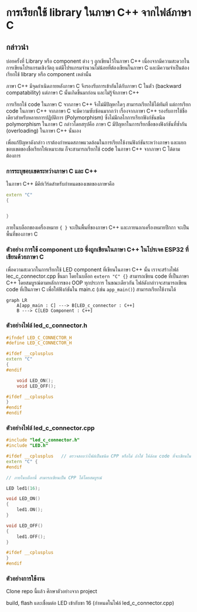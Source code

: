 #  การเรียกใช้ library ในภาษา C++ จากไฟล์ภาษา C

## กล่าวนำ
บ่อยครั้งที่ Library หรือ component ต่าง ๆ ถูกเขียนไว้ในภาษา C++ เนื่องจากมีความสะดวกในการเขียนโปรแกรมเชิงวัตถุ แต่มีโปรแกรมจำนวนไม่น้อยที่ต้องเขียนในภาษา C และมีความจำเป็นต้องเรียกใช้ library หรือ component เหล่านั้น

ภาษา C++ มีจุดกำเนิดภายหลังภาษา C จึงรองรับการเข้ากันได้กับภาษา C ในตัว (backward compatability) แต่ภาษา C นั้นเกิดขึ้นมาก่อน และไม่รู้จักภาษา C++

การเรียกใช้ code ในภาษา C จากภาษา C++ จึงไม่มีปัญหาใดๆ สามารถเรียกใช้ได้ทันที แต่การเรียก code ในภาษา C++ จากภาษา C จะมีความซับซ้อนมากกว่า เรื่องจากภาษา  C++ รองรับการใช้ชื่อเดียวสำหรับหลายการปฎิบัติการ (Polymorphism) ซึ่งไม่มีกลไกการเรียกฟังก์ชันชนิด polymorphism ในภาษา C กล่าวโดยสรุปคือ ภาษา C มีปัญหาในการเรียกชื่อของฟังก์ชันที่ซ้ำกัน (overloading) ในภาษา C++ นั่นเอง

เพื่อแก้ปัญหาดังกล่าว เราต้องกำหนดสภาพแวดล้อมในการเรียกใช้งานฟังก์ชันระหว่างภาษา และแยกขอบเขตของชื่อเรียกให้เหมาะสม ก็จะสามารถเรียกใช้ code ในภาษา C++ จากภาษา C ได้ตามต้องการ

### การระบุขอบเขตระหว่างภาษา C และ C++

ในภาษา C++ มีคีย์เวิร์ดสำหรับกำหนดของเขตของภาษาคือ 

```cpp
extern "C" 
{


}
```

ภายในบล็อกของเครื่องหมาย `{ }` จะเป็นพื้นที่ของภาษา C++ และภายนอกเครื่องหมายปีกกา จะเป็นพื้นที่ของภาษา C

### ตัวอย่าง การใช้ component `LED` ซึ่งถูกเขียนในภาษา C++ ในโปรเจค ESP32 ที่เขียนด้วยภาษา C

เพื่อความสะดวกในการเรียกใช้ LED component ที่เขียนในภาษา C++  นั้น เราจะสร้างไฟล์ lec_c_connector.cpp ขึ้นมา โดยในบล็อก `extern "C" {}` สามารถเขียน code ที่เป็นภาษา C++ โดยสมบูรณ์ตามหลักการของ OOP ทุกประการ ในขณะเดียวกัน ไฟล์ดังกล่าวจะสามารถเขียน code ที่เป็นภาษา C เพื่อให้ฟังก์ชันใน main.c (เช่น `app_main()`) สามารถเรียกใช้งานได้

``` mermaid
graph LR
    A[app_main : C] ---> B[LED_c_connector : C++]
    B ---> C[LED Component : C++]
```    

### ตัวอย่างไฟล์  led_c_connector.h

```cpp
#ifndef LED_C_CONNECTOR_H
#define LED_C_CONNECTOR_H

#ifdef __cplusplus
extern "C"
{
#endif

    void LED_ON();
    void LED_OFF();

#ifdef __cplusplus
}
#endif
#endif
```


### ตัวอย่างไฟล์  led_c_connector.cpp

```cpp
#include "led_c_connector.h"
#include "LED.h"

#ifdef __cplusplus   // ตรวจสอบว่าไฟล์เป็นชนิด CPP หรือไม่ ถ้าใช่ ให้ล้อม code ที่จะเขียนในภาษา C++ ไว้ในบล็อก นี้
extern "C" {   
#endif

// ภายในบล็อกนี้ สามารถเขียนเป็น CPP ได้โดยสมบูรณ์

LED led1(16); 

void LED_ON() 
{
    led1.ON();
}

void LED_OFF() 
{
    led1.OFF();
}

#ifdef __cplusplus
}
#endif
```

### ตัวอย่างการใช้งาน

Clone repo นี้แล้ว ศึกษาตัวอย่างจาก project 

build, flash และเชื่อมต่อ LED เข้ากับขา 16 (กำหนดในไฟล์ led_c_connector.cpp)

